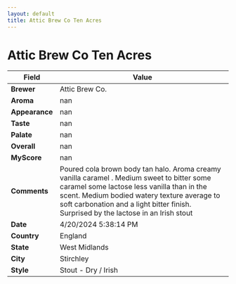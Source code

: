 ```yaml
---
layout: default
title: Attic Brew Co Ten Acres 
---
```


# Attic Brew Co Ten Acres 

| Field         | Value                                                                                                   |
|---------------|---------------------------------------------------------------------------------------------------------|
| **Brewer**    | Attic Brew Co.                                                                                        |
| **Aroma**     | nan                                                                                         |
| **Appearance**| nan                                                                                    |
| **Taste**     | nan                                                                                         |
| **Palate**    | nan                                                                                        |
| **Overall**   | nan                                                                                       |
| **MyScore**   | nan                                                                                       |
| **Comments**  | Poured cola brown body tan halo. Aroma creamy vanilla caramel . Medium sweet to bitter some caramel some lactose less vanilla than in the scent. Medium bodied watery texture average to soft carbonation and a light bitter finish. Surprised by the lactose in an Irish stout                                                                                      |
| **Date**      | 4/20/2024 5:38:14 PM                                                                                          |
| **Country**   | England                                                                                       |
| **State**     | West Midlands                                                                                         |
| **City**      | Stirchley                                                                                          |
| **Style**     | Stout - Dry / Irish                                                                                         |
